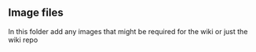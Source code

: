 ## Image files

In this folder add any images that might be required for the wiki or just the wiki repo

